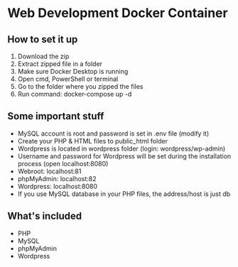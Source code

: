 # Web Development Docker Container
## How to set it up
1. Download the zip
2. Extract zipped file in a folder
3. Make sure Docker Desktop is running
4. Open cmd, PowerShell or terminal
5. Go to the folder where you zipped the files
6. Run command: docker-compose up -d

## Some important stuff
- MySQL account is root and password is set in .env file (modify it)
- Create your PHP & HTML files to public_html folder
- Wordpress is located in wordpress folder (login: wordpress/wp-admin)
- Username and password for Wordpress will be set during the installation process (open localhost:8080)
- Webroot: localhost:81
- phpMyAdmin: localhost:82
- Wordpress: localhost:8080
- If you use MySQL database in your PHP files, the address/host is just db


## What's included
- PHP
- MySQL
- phpMyAdmin
- Wordpress
